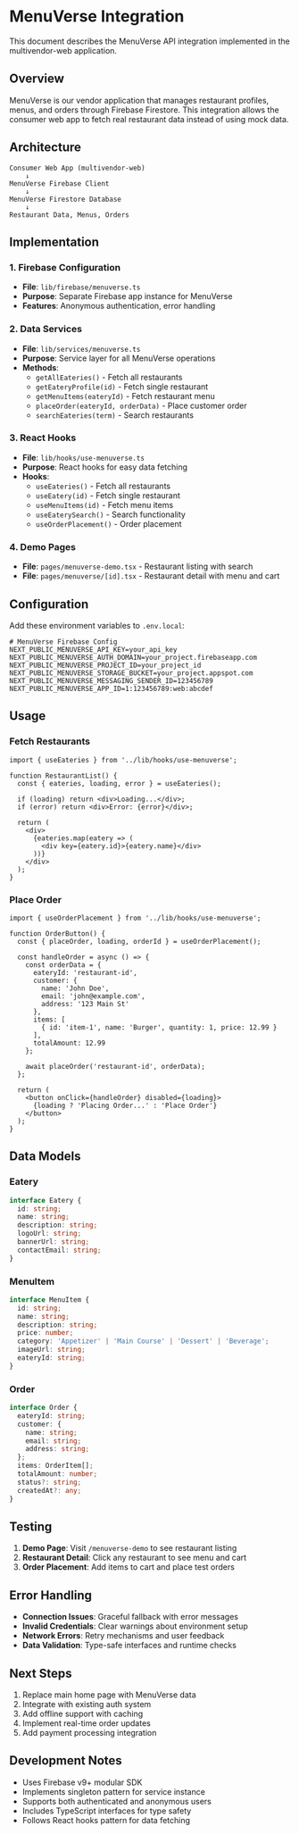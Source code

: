 # MenuVerse Integration

This document describes the MenuVerse API integration implemented in the multivendor-web application.

## Overview

MenuVerse is our vendor application that manages restaurant profiles, menus, and orders through Firebase Firestore. This integration allows the consumer web app to fetch real restaurant data instead of using mock data.

## Architecture

```
Consumer Web App (multivendor-web)
    ↓
MenuVerse Firebase Client
    ↓
MenuVerse Firestore Database
    ↓
Restaurant Data, Menus, Orders
```

## Implementation

### 1. Firebase Configuration
- **File**: `lib/firebase/menuverse.ts`
- **Purpose**: Separate Firebase app instance for MenuVerse
- **Features**: Anonymous authentication, error handling

### 2. Data Services
- **File**: `lib/services/menuverse.ts`
- **Purpose**: Service layer for all MenuVerse operations
- **Methods**:
  - `getAllEateries()` - Fetch all restaurants
  - `getEateryProfile(id)` - Fetch single restaurant
  - `getMenuItems(eateryId)` - Fetch restaurant menu
  - `placeOrder(eateryId, orderData)` - Place customer order
  - `searchEateries(term)` - Search restaurants

### 3. React Hooks
- **File**: `lib/hooks/use-menuverse.ts`
- **Purpose**: React hooks for easy data fetching
- **Hooks**:
  - `useEateries()` - Fetch all restaurants
  - `useEatery(id)` - Fetch single restaurant
  - `useMenuItems(id)` - Fetch menu items
  - `useEaterySearch()` - Search functionality
  - `useOrderPlacement()` - Order placement

### 4. Demo Pages
- **File**: `pages/menuverse-demo.tsx` - Restaurant listing with search
- **File**: `pages/menuverse/[id].tsx` - Restaurant detail with menu and cart

## Configuration

Add these environment variables to `.env.local`:

```env
# MenuVerse Firebase Config
NEXT_PUBLIC_MENUVERSE_API_KEY=your_api_key
NEXT_PUBLIC_MENUVERSE_AUTH_DOMAIN=your_project.firebaseapp.com
NEXT_PUBLIC_MENUVERSE_PROJECT_ID=your_project_id
NEXT_PUBLIC_MENUVERSE_STORAGE_BUCKET=your_project.appspot.com
NEXT_PUBLIC_MENUVERSE_MESSAGING_SENDER_ID=123456789
NEXT_PUBLIC_MENUVERSE_APP_ID=1:123456789:web:abcdef
```

## Usage

### Fetch Restaurants
```tsx
import { useEateries } from '../lib/hooks/use-menuverse';

function RestaurantList() {
  const { eateries, loading, error } = useEateries();
  
  if (loading) return <div>Loading...</div>;
  if (error) return <div>Error: {error}</div>;
  
  return (
    <div>
      {eateries.map(eatery => (
        <div key={eatery.id}>{eatery.name}</div>
      ))}
    </div>
  );
}
```

### Place Order
```tsx
import { useOrderPlacement } from '../lib/hooks/use-menuverse';

function OrderButton() {
  const { placeOrder, loading, orderId } = useOrderPlacement();
  
  const handleOrder = async () => {
    const orderData = {
      eateryId: 'restaurant-id',
      customer: {
        name: 'John Doe',
        email: 'john@example.com',
        address: '123 Main St'
      },
      items: [
        { id: 'item-1', name: 'Burger', quantity: 1, price: 12.99 }
      ],
      totalAmount: 12.99
    };
    
    await placeOrder('restaurant-id', orderData);
  };
  
  return (
    <button onClick={handleOrder} disabled={loading}>
      {loading ? 'Placing Order...' : 'Place Order'}
    </button>
  );
}
```

## Data Models

### Eatery
```typescript
interface Eatery {
  id: string;
  name: string;
  description: string;
  logoUrl: string;
  bannerUrl: string;
  contactEmail: string;
}
```

### MenuItem
```typescript
interface MenuItem {
  id: string;
  name: string;
  description: string;
  price: number;
  category: 'Appetizer' | 'Main Course' | 'Dessert' | 'Beverage';
  imageUrl: string;
  eateryId: string;
}
```

### Order
```typescript
interface Order {
  eateryId: string;
  customer: {
    name: string;
    email: string;
    address: string;
  };
  items: OrderItem[];
  totalAmount: number;
  status?: string;
  createdAt?: any;
}
```

## Testing

1. **Demo Page**: Visit `/menuverse-demo` to see restaurant listing
2. **Restaurant Detail**: Click any restaurant to see menu and cart
3. **Order Placement**: Add items to cart and place test orders

## Error Handling

- **Connection Issues**: Graceful fallback with error messages
- **Invalid Credentials**: Clear warnings about environment setup
- **Network Errors**: Retry mechanisms and user feedback
- **Data Validation**: Type-safe interfaces and runtime checks

## Next Steps

1. Replace main home page with MenuVerse data
2. Integrate with existing auth system
3. Add offline support with caching
4. Implement real-time order updates
5. Add payment processing integration

## Development Notes

- Uses Firebase v9+ modular SDK
- Implements singleton pattern for service instance
- Supports both authenticated and anonymous users
- Includes TypeScript interfaces for type safety
- Follows React hooks pattern for data fetching